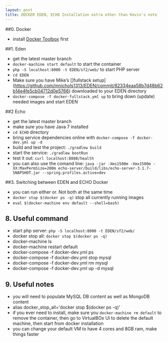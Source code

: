 ```yaml
---
layout: post
title: DOCKER EDEN, ECHO Installation extra other than Kevin's note
---  
```

 
##0. Docker
* install [Docker Toolbox](https://www.docker.com/products/docker-toolbox) first

##1. Eden

* get the latest master branch
* `docker-machine start default` to start the container
* `php -S localhost:8000 -t EDEN/sf2/web/` to start PHP server
* `cd EDEN`
* Make sure you have Mike’s []fullstack setup](https://github.com/mnichols1313/EDEN/commit/82334eaa58b7d48b62b14e4fe5cb04712d0e5766) downloaded to your EDEN directory
* `docker-compose -f docker-fullstack.yml up` to bring down (update) needed images and start EDEN



##2 Echo

* get the latest master branch
* make sure you have Java 7 installed
* `cd ECHO` directory
* bring service dependencies online with `docker-compose -f docker-dev.yml up -d`
* build and test the project: `./gradlew build`
* start the service: `./gradlew bootRun`
* test it out: `curl localhost:8080/health`
* you can also use the comand line: `java -jar -Xms1500m -Xmx1500m -XX:MaxPermSize=200m echo-server/build/libs/echo-server-3.1.7-SNAPSHOT.jar --spring.profiles.active=dev`

##3. Switching between EDEN and ECHO Docker

* you can run either or.  Not both at the same time
* `docker stop $(docker ps -q)` stop all currently running images
* `eval $(docker-machine env default --shell=bash)`

## 8. Useful command
* start php server: `php -S localhost:8000 -t EDEN/sf2/web/`
* docker stop all: `docker stop $(docker ps -q)`
* docker-machine ls
* docker-machine restart default
* docker-compose -f docker-dev.yml ps
* docker-compose -f docker-dev.yml stop mysql
* docker-compose -f docker-dev.yml rm mysql
* docker-compose -f docker-dev.yml up -d mysql


## 9. Useful notes
* you will need to populate MySQL DB content as well as MongoDB content
* alias docker_stop_all='docker stop $(docker ps -q)'
* if you ever need to install, make sure you `docker-machine rm default` to remove the container, then go to VirtualBOx UI to delete the default machine, then start from docker installation
* you can change your default VM to have 4 cores and 8GB ram, make things faster





